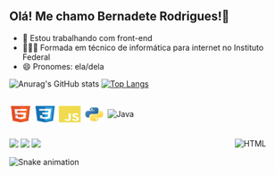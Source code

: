 ## Olá! Me chamo Bernadete Rodrigues!👋

- 🔭 Estou trabalhando com front-end
- 👩🏻‍💻 Formada em técnico de informática para internet no Instituto Federal
- 😄 Pronomes: ela/dela


![Anurag's GitHub stats](https://github-readme-stats.vercel.app/api?username=Bernadete1004&show_icons=true&theme=synthwave) [![Top Langs](https://github-readme-stats.vercel.app/api/top-langs/?username=Bernadete1004&show_icons=true&theme=synthwave)](https://github.com/Bernadete1004/github-readme-stats)




<div style="display: inline_block"><br>
  <img align="center" alt="HTML" height="30" width="40" src="https://raw.githubusercontent.com/devicons/devicon/master/icons/html5/html5-original.svg">
  <img align="center" alt="CSS" height="30" width="40" src="https://raw.githubusercontent.com/devicons/devicon/master/icons/css3/css3-original.svg">
  <img align="center" alt="Js" height="30" width="40" src="https://raw.githubusercontent.com/devicons/devicon/master/icons/javascript/javascript-plain.svg">
  <img align="center" alt="Python" height="30" width="40" src="https://raw.githubusercontent.com/devicons/devicon/master/icons/python/python-original.svg">
  <img align="center" alt="Java" height="30" width="40" src="https://cdn.jsdelivr.net/gh/devicons/devicon/icons/java/java-plain.svg" />
  

</div>

##

<div> 
  <a href="https://www.instagram.com/ro_bebell/" target="_blank"><img src="https://img.shields.io/badge/-Instagram-%23E4405F?style=for-the-badge&logo=instagram&logoColor=white" target="_blank"></a>
  <a href = "mailto:contatobernadeterodrigues1000@gmail.com"><img src="https://img.shields.io/badge/-Gmail-%23333?style=for-the-badge&logo=gmail&logoColor=white" target="_blank"></a>
  <a href="https://www.linkedin.com/in/bernadete-rodrigues-albuquerque-425a8922b/" target="_blank"><img src="https://img.shields.io/badge/-LinkedIn-%230077B5?style=for-the-badge&logo=linkedin&logoColor=white" target="_blank"></a> 
  <img align="right" alt="HTML" height="100" width="100" src="https://i.picasion.com/pic92/860da4c2876620b1b9634418b663726c.gif"/></a><br />
  
  
</div>

<div align="left">

  ![Snake animation]([https://github.com/danielbped/danielbped/blob/output/github-contribution-grid-snake.svg](https://github.com/Bernadete1004))
  
</div>




